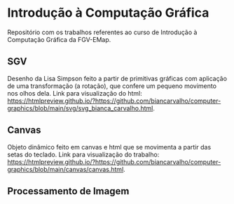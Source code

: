 # Introdução à Computação Gráfica
Repositório com os trabalhos referentes ao curso de Introdução à Computação Gráfica da FGV-EMap.

## SGV
Desenho da Lisa Simpson feito a partir de primitivas gráficas com aplicação de uma transformação (a rotação), que confere um pequeno movimento nos olhos dela. Link para visualização do html: https://htmlpreview.github.io/?https://github.com/biancarvalho/computer-graphics/blob/main/svg/svg_bianca_carvalho.html.

## Canvas
Objeto dinâmico feito em canvas e html que se movimenta a partir das setas do teclado. Link para visualização do trabalho: https://htmlpreview.github.io/?https://github.com/biancarvalho/computer-graphics/blob/main/canvas/canvas.html.

## Processamento de Imagem
